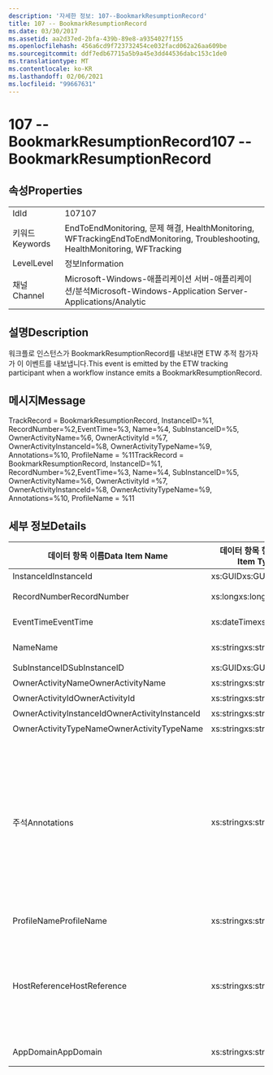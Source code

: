 ```yaml
---
description: '자세한 정보: 107--BookmarkResumptionRecord'
title: 107 -- BookmarkResumptionRecord
ms.date: 03/30/2017
ms.assetid: aa2d37ed-2bfa-439b-89e8-a9354027f155
ms.openlocfilehash: 456a6cd9f723732454ce032facd062a26aa609be
ms.sourcegitcommit: ddf7edb67715a5b9a45e3dd44536dabc153c1de0
ms.translationtype: MT
ms.contentlocale: ko-KR
ms.lasthandoff: 02/06/2021
ms.locfileid: "99667631"
---
```

# <a name="107----bookmarkresumptionrecord"></a><span data-ttu-id="87077-103">107 -- BookmarkResumptionRecord</span><span class="sxs-lookup"><span data-stu-id="87077-103">107 -- BookmarkResumptionRecord</span></span>

## <a name="properties"></a><span data-ttu-id="87077-104">속성</span><span class="sxs-lookup"><span data-stu-id="87077-104">Properties</span></span>  
  
|||  
|-|-|  
|<span data-ttu-id="87077-105">Id</span><span class="sxs-lookup"><span data-stu-id="87077-105">Id</span></span>|<span data-ttu-id="87077-106">107</span><span class="sxs-lookup"><span data-stu-id="87077-106">107</span></span>|  
|<span data-ttu-id="87077-107">키워드</span><span class="sxs-lookup"><span data-stu-id="87077-107">Keywords</span></span>|<span data-ttu-id="87077-108">EndToEndMonitoring, 문제 해결, HealthMonitoring, WFTracking</span><span class="sxs-lookup"><span data-stu-id="87077-108">EndToEndMonitoring, Troubleshooting, HealthMonitoring, WFTracking</span></span>|  
|<span data-ttu-id="87077-109">Level</span><span class="sxs-lookup"><span data-stu-id="87077-109">Level</span></span>|<span data-ttu-id="87077-110">정보</span><span class="sxs-lookup"><span data-stu-id="87077-110">Information</span></span>|  
|<span data-ttu-id="87077-111">채널</span><span class="sxs-lookup"><span data-stu-id="87077-111">Channel</span></span>|<span data-ttu-id="87077-112">Microsoft-Windows-애플리케이션 서버-애플리케이션/분석</span><span class="sxs-lookup"><span data-stu-id="87077-112">Microsoft-Windows-Application Server-Applications/Analytic</span></span>|  
  
## <a name="description"></a><span data-ttu-id="87077-113">설명</span><span class="sxs-lookup"><span data-stu-id="87077-113">Description</span></span>  

 <span data-ttu-id="87077-114">워크플로 인스턴스가 BookmarkResumptionRecord를 내보내면 ETW 추적 참가자가 이 이벤트를 내보냅니다.</span><span class="sxs-lookup"><span data-stu-id="87077-114">This event is emitted by the ETW tracking participant when a workflow instance emits a BookmarkResumptionRecord.</span></span>  
  
## <a name="message"></a><span data-ttu-id="87077-115">메시지</span><span class="sxs-lookup"><span data-stu-id="87077-115">Message</span></span>  

 <span data-ttu-id="87077-116">TrackRecord = BookmarkResumptionRecord, InstanceID=%1, RecordNumber=%2,EventTime=%3, Name=%4, SubInstanceID=%5,  OwnerActivityName=%6, OwnerActivityId =%7, OwnerActivityInstanceId=%8, OwnerActivityTypeName=%9, Annotations=%10, ProfileName = %11</span><span class="sxs-lookup"><span data-stu-id="87077-116">TrackRecord = BookmarkResumptionRecord, InstanceID=%1, RecordNumber=%2,EventTime=%3, Name=%4, SubInstanceID=%5,  OwnerActivityName=%6, OwnerActivityId =%7, OwnerActivityInstanceId=%8, OwnerActivityTypeName=%9, Annotations=%10, ProfileName = %11</span></span>  
  
## <a name="details"></a><span data-ttu-id="87077-117">세부 정보</span><span class="sxs-lookup"><span data-stu-id="87077-117">Details</span></span>  
  
|<span data-ttu-id="87077-118">데이터 항목 이름</span><span class="sxs-lookup"><span data-stu-id="87077-118">Data Item Name</span></span>|<span data-ttu-id="87077-119">데이터 항목 형식</span><span class="sxs-lookup"><span data-stu-id="87077-119">Data Item Type</span></span>|<span data-ttu-id="87077-120">설명</span><span class="sxs-lookup"><span data-stu-id="87077-120">Description</span></span>|  
|--------------------|--------------------|-----------------|  
|<span data-ttu-id="87077-121">InstanceId</span><span class="sxs-lookup"><span data-stu-id="87077-121">InstanceId</span></span>|<span data-ttu-id="87077-122">xs:GUID</span><span class="sxs-lookup"><span data-stu-id="87077-122">xs:GUID</span></span>|<span data-ttu-id="87077-123">워크플로의 인스턴스 ID</span><span class="sxs-lookup"><span data-stu-id="87077-123">The instance id for the workflow</span></span>|  
|<span data-ttu-id="87077-124">RecordNumber</span><span class="sxs-lookup"><span data-stu-id="87077-124">RecordNumber</span></span>|<span data-ttu-id="87077-125">xs:long</span><span class="sxs-lookup"><span data-stu-id="87077-125">xs:long</span></span>|<span data-ttu-id="87077-126">내보낸 레코드의 시퀀스 번호</span><span class="sxs-lookup"><span data-stu-id="87077-126">The sequence number of the emitted record</span></span>|  
|<span data-ttu-id="87077-127">EventTime</span><span class="sxs-lookup"><span data-stu-id="87077-127">EventTime</span></span>|<span data-ttu-id="87077-128">xs:dateTime</span><span class="sxs-lookup"><span data-stu-id="87077-128">xs:dateTime</span></span>|<span data-ttu-id="87077-129">이벤트를 내보낸 시간(UTC)</span><span class="sxs-lookup"><span data-stu-id="87077-129">The time in UTC when the event was emitted</span></span>|  
|<span data-ttu-id="87077-130">Name</span><span class="sxs-lookup"><span data-stu-id="87077-130">Name</span></span>|<span data-ttu-id="87077-131">xs:string</span><span class="sxs-lookup"><span data-stu-id="87077-131">xs:string</span></span>|<span data-ttu-id="87077-132">다시 시작한 책갈피의 이름</span><span class="sxs-lookup"><span data-stu-id="87077-132">The name of the bookmark that was resumed</span></span>|  
|<span data-ttu-id="87077-133">SubInstanceID</span><span class="sxs-lookup"><span data-stu-id="87077-133">SubInstanceID</span></span>|<span data-ttu-id="87077-134">xs:GUID</span><span class="sxs-lookup"><span data-stu-id="87077-134">xs:GUID</span></span>|<span data-ttu-id="87077-135">책갈피 범위의 ID</span><span class="sxs-lookup"><span data-stu-id="87077-135">The id of the bookmark scope</span></span>|  
|<span data-ttu-id="87077-136">OwnerActivityName</span><span class="sxs-lookup"><span data-stu-id="87077-136">OwnerActivityName</span></span>|<span data-ttu-id="87077-137">xs:string</span><span class="sxs-lookup"><span data-stu-id="87077-137">xs:string</span></span>|<span data-ttu-id="87077-138">책갈피 활동의 이름</span><span class="sxs-lookup"><span data-stu-id="87077-138">The name of the bookmark activity</span></span>|  
|<span data-ttu-id="87077-139">OwnerActivityId</span><span class="sxs-lookup"><span data-stu-id="87077-139">OwnerActivityId</span></span>|<span data-ttu-id="87077-140">xs:string</span><span class="sxs-lookup"><span data-stu-id="87077-140">xs:string</span></span>|<span data-ttu-id="87077-141">책갈피 활동의 ID</span><span class="sxs-lookup"><span data-stu-id="87077-141">The id of the bookmark activity</span></span>|  
|<span data-ttu-id="87077-142">OwnerActivityInstanceId</span><span class="sxs-lookup"><span data-stu-id="87077-142">OwnerActivityInstanceId</span></span>|<span data-ttu-id="87077-143">xs:string</span><span class="sxs-lookup"><span data-stu-id="87077-143">xs:string</span></span>|<span data-ttu-id="87077-144">책갈피 활동의 인스턴스 ID</span><span class="sxs-lookup"><span data-stu-id="87077-144">The instance id of the bookmark activity</span></span>|  
|<span data-ttu-id="87077-145">OwnerActivityTypeName</span><span class="sxs-lookup"><span data-stu-id="87077-145">OwnerActivityTypeName</span></span>|<span data-ttu-id="87077-146">xs:string</span><span class="sxs-lookup"><span data-stu-id="87077-146">xs:string</span></span>|<span data-ttu-id="87077-147">책갈피 활동의 형식</span><span class="sxs-lookup"><span data-stu-id="87077-147">The type of the bookmark activity</span></span>|  
|<span data-ttu-id="87077-148">주석</span><span class="sxs-lookup"><span data-stu-id="87077-148">Annotations</span></span>|<span data-ttu-id="87077-149">xs:string</span><span class="sxs-lookup"><span data-stu-id="87077-149">xs:string</span></span>|<span data-ttu-id="87077-150">이 이벤트에 추가된 주석입니다.</span><span class="sxs-lookup"><span data-stu-id="87077-150">The annotations that were added to this event.</span></span>  <span data-ttu-id="87077-151">값은 xml 요소에 a 형식으로 저장 됩니다 \<items> \< item  name = "annotationName" type="System.String"> \</item> \</items> .</span><span class="sxs-lookup"><span data-stu-id="87077-151">The values are stored in an xml element in the format \<items>\< item  name = "annotationName" type="System.String">annotationValue\</item>\</items>.</span></span>  <span data-ttu-id="87077-152">주석을 지정 하지 않으면 문자열에가 포함 \<items/> 됩니다.</span><span class="sxs-lookup"><span data-stu-id="87077-152">If no annotations are specified then the string contains \<items/>.</span></span> <span data-ttu-id="87077-153">ETW 이벤트 크기는 ETW 버퍼 크기 또는 ETW 이벤트의 최대 페이로드에 따라 제한됩니다.</span><span class="sxs-lookup"><span data-stu-id="87077-153">The ETW event size is limited by the ETW buffer size or the max payload for an ETW event.</span></span> <span data-ttu-id="87077-154">이벤트 크기가 ETW 제한을 초과 하면 주석을 삭제 하 고 주석 값을 ...로 대체 하 여 이벤트를 자릅니다. \<items> \</items></span><span class="sxs-lookup"><span data-stu-id="87077-154">If the size of the event exceeds the ETW limits, then the event is truncated by dropping the annotations and replacing the annotation value with \<items>...\</items>.</span></span>|  
|<span data-ttu-id="87077-155">ProfileName</span><span class="sxs-lookup"><span data-stu-id="87077-155">ProfileName</span></span>|<span data-ttu-id="87077-156">xs:string</span><span class="sxs-lookup"><span data-stu-id="87077-156">xs:string</span></span>|<span data-ttu-id="87077-157">이 이벤트를 내보낸 이름 또는 추적 프로필</span><span class="sxs-lookup"><span data-stu-id="87077-157">The name or the tracking profile that resulted in this event being emitted</span></span>|  
|<span data-ttu-id="87077-158">HostReference</span><span class="sxs-lookup"><span data-stu-id="87077-158">HostReference</span></span>|<span data-ttu-id="87077-159">xs:string</span><span class="sxs-lookup"><span data-stu-id="87077-159">xs:string</span></span>|<span data-ttu-id="87077-160">웹 호스팅 서비스의 경우 이 필드는 웹 계층의 서비스를 고유하게 식별합니다.</span><span class="sxs-lookup"><span data-stu-id="87077-160">For web hosted services, this field uniquely identifies the service in the web hierarchy.</span></span>  <span data-ttu-id="87077-161">해당 형식은 ' 웹 사이트 이름 응용 프로그램 가상 경로&#124;서비스 가상 경로&#124;ServiceName ' 예: ' Default Web Site/CalculatorApplication&#124;/CalculatorService.svc&#124;CalculatorService '로 정의 됩니다.</span><span class="sxs-lookup"><span data-stu-id="87077-161">Its format is defined as 'Web Site Name Application Virtual Path&#124;Service Virtual Path&#124;ServiceName' Example: 'Default Web Site/CalculatorApplication&#124;/CalculatorService.svc&#124;CalculatorService'</span></span>|  
|<span data-ttu-id="87077-162">AppDomain</span><span class="sxs-lookup"><span data-stu-id="87077-162">AppDomain</span></span>|<span data-ttu-id="87077-163">xs:string</span><span class="sxs-lookup"><span data-stu-id="87077-163">xs:string</span></span>|<span data-ttu-id="87077-164">AppDomain.CurrentDomain.FriendlyName에서 반환되는 문자열입니다.</span><span class="sxs-lookup"><span data-stu-id="87077-164">The string returned by AppDomain.CurrentDomain.FriendlyName.</span></span>|
